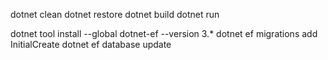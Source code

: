 dotnet clean
dotnet restore
dotnet build
dotnet run

dotnet tool install --global dotnet-ef --version 3.*
dotnet ef migrations add InitialCreate
dotnet ef database update

